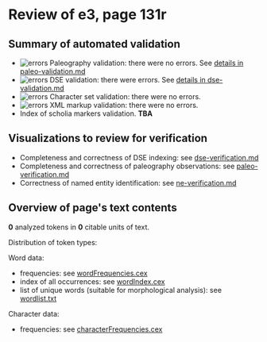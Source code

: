# Review of e3, page 131r

## Summary of automated validation

-  ![errors](http://www.homermultitext.org/iipsrv?OBJ=IIP,1.0&FIF=/project/homer/pyramidal/deepzoom/hmt/vaimg/2017a/VA311RN_0481.tif&RGN=0.6043,0.2275,0.01013,0.008714&WID=50&CVT=JPEG) Paleography validation: there were no errors. 
See [details in paleo-validation.md](./paleo-validation.md)
-  ![errors](https://raw.githubusercontent.com/wiki/neelsmith/tabulae/images/no.png) DSE validation: there were errors.  See [details in dse-validation.md](./dse-validation.md)
-  ![errors](http://www.homermultitext.org/iipsrv?OBJ=IIP,1.0&FIF=/project/homer/pyramidal/deepzoom/hmt/vaimg/2017a/VA311RN_0481.tif&RGN=0.6043,0.2275,0.01013,0.008714&WID=50&CVT=JPEG) Character set validation: there were no errors.
-  ![errors](http://www.homermultitext.org/iipsrv?OBJ=IIP,1.0&FIF=/project/homer/pyramidal/deepzoom/hmt/vaimg/2017a/VA311RN_0481.tif&RGN=0.6043,0.2275,0.01013,0.008714&WID=50&CVT=JPEG) XML markup validation: there were no errors.
-  Index of scholia markers validation.  **TBA**


## Visualizations to review for verification

- Completeness and correctness of DSE indexing:  see [dse-verification.md](./dse-verification.md)
-  Completeness and correctness of paleography observations:  see [paleo-verification.md](./paleo-verification.md)
-  Correctness of named entity identification:  see [ne-verification.md](ne-verification.md)
## Overview of page's text contents

**0** analyzed tokens in **0** citable units of text.

Distribution of token types:



Word data:

-  frequencies:  see [wordFrequencies.cex](./wordFrequencies.cex)
-  index of all occurrences:  see [wordIndex.cex](./wordIndex.cex)
-  list of unique words (suitable for morphological analysis):  see [wordlist.txt](./wordlist.txt)

Character data:

-  frequencies:  see [characterFrequencies.cex](./characterFrequencies.cex)
